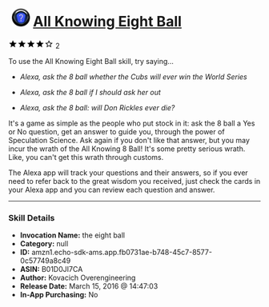 # &nbsp;<img src="skill_icon" alt="All Knowing Eight Ball icon" width="36"> [All Knowing Eight Ball](http://alexa.amazon.com/#skills/amzn1.echo-sdk-ams.app.fb0731ae-b748-45c7-8577-0c57749a8c49)
![4 stars](../../images/ic_star_black_18dp_1x.png)![4 stars](../../images/ic_star_black_18dp_1x.png)![4 stars](../../images/ic_star_black_18dp_1x.png)![4 stars](../../images/ic_star_black_18dp_1x.png)![4 stars](../../images/ic_star_border_black_18dp_1x.png) 2

To use the All Knowing Eight Ball skill, try saying...

* *Alexa, ask the 8 ball whether the Cubs will ever win the World Series*

* *Alexa, ask the 8 ball if I should ask her out*

* *Alexa, ask the 8 ball: will Don Rickles ever die?*

It's a game as simple as the people who put stock in it: ask the 8 ball a Yes or No question, get an answer to guide you, through the power of Speculation Science. Ask again if you don't like that answer, but you may incur the wrath of the All Knowing 8 Ball! It's some pretty serious wrath. Like, you can't get this wrath through customs. 

The Alexa app will track your questions and their answers, so if you ever need to refer back to the great wisdom you received, just check the cards in your Alexa app and you can review each question and answer.

***

### Skill Details

* **Invocation Name:** the eight ball
* **Category:** null
* **ID:** amzn1.echo-sdk-ams.app.fb0731ae-b748-45c7-8577-0c57749a8c49
* **ASIN:** B01D0JI7CA
* **Author:** Kovacich Overengineering
* **Release Date:** March 15, 2016 @ 14:47:03
* **In-App Purchasing:** No
